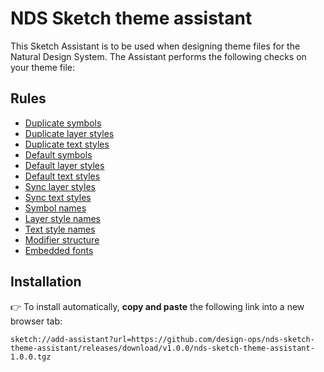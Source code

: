 # NDS Sketch theme assistant

This Sketch Assistant is to be used when designing theme files for the Natural Design System. The Assistant performs the following checks on your theme file:

## Rules

* [Duplicate symbols](./src/rules/duplicate-symbols)
* [Duplicate layer styles](./src/rules/duplicate-layer-styles)
* [Duplicate text styles](./src/rules/duplicate-text-styles)
* [Default symbols](./src/rules/default-symbols)
* [Default layer styles](./src/rules/default-layer-styles)
* [Default text styles](./src/rules/default-text-styles)
* [Sync layer styles](./src/rules/sync-layer-styles)
* [Sync text styles](./src/rules/sync-text-styles)
* [Symbol names](./src/rules/symbol-names)
* [Layer style names](./src/rules/layer-style-names)
* [Text style names](./src/rules/text-style-names)
* [Modifier structure](./src/rules/modifier-structure)
* [Embedded fonts](./src/rules/embed-fonts)

## Installation

👉 To install automatically, **copy and paste** the following link into a new browser tab:

`sketch://add-assistant?url=https://github.com/design-ops/nds-sketch-theme-assistant/releases/download/v1.0.0/nds-sketch-theme-assistant-1.0.0.tgz`

